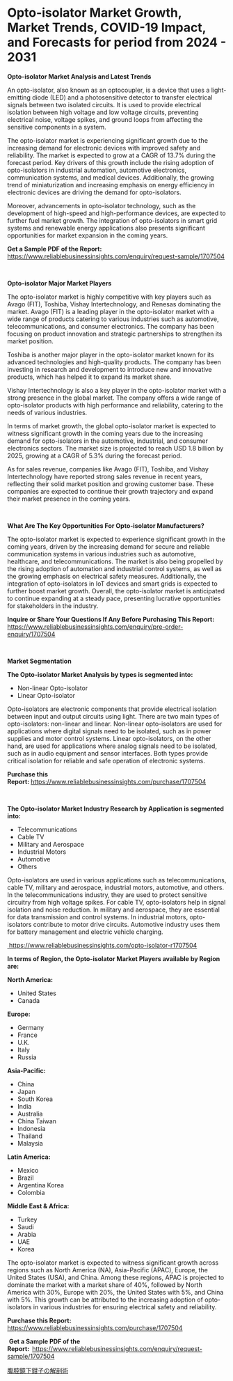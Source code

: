 <p><h1>Opto-isolator Market Growth, Market Trends, COVID-19 Impact, and Forecasts for period from 2024 - 2031</h1></p><p><strong>Opto-isolator Market Analysis and Latest Trends</strong></p>
<p><p>An opto-isolator, also known as an optocoupler, is a device that uses a light-emitting diode (LED) and a photosensitive detector to transfer electrical signals between two isolated circuits. It is used to provide electrical isolation between high voltage and low voltage circuits, preventing electrical noise, voltage spikes, and ground loops from affecting the sensitive components in a system.</p><p>The opto-isolator market is experiencing significant growth due to the increasing demand for electronic devices with improved safety and reliability. The market is expected to grow at a CAGR of 13.7% during the forecast period. Key drivers of this growth include the rising adoption of opto-isolators in industrial automation, automotive electronics, communication systems, and medical devices. Additionally, the growing trend of miniaturization and increasing emphasis on energy efficiency in electronic devices are driving the demand for opto-isolators.</p><p>Moreover, advancements in opto-isolator technology, such as the development of high-speed and high-performance devices, are expected to further fuel market growth. The integration of opto-isolators in smart grid systems and renewable energy applications also presents significant opportunities for market expansion in the coming years.</p></p>
<p><strong>Get a Sample PDF of the Report:&nbsp;</strong> <a href="https://www.reliablebusinessinsights.com/enquiry/request-sample/1707504">https://www.reliablebusinessinsights.com/enquiry/request-sample/1707504</a></p>
<p>&nbsp;</p>
<p><strong>Opto-isolator Major Market Players</strong></p>
<p><p>The opto-isolator market is highly competitive with key players such as Avago (FIT), Toshiba, Vishay Intertechnology, and Renesas dominating the market. Avago (FIT) is a leading player in the opto-isolator market with a wide range of products catering to various industries such as automotive, telecommunications, and consumer electronics. The company has been focusing on product innovation and strategic partnerships to strengthen its market position.</p><p>Toshiba is another major player in the opto-isolator market known for its advanced technologies and high-quality products. The company has been investing in research and development to introduce new and innovative products, which has helped it to expand its market share.</p><p>Vishay Intertechnology is also a key player in the opto-isolator market with a strong presence in the global market. The company offers a wide range of opto-isolator products with high performance and reliability, catering to the needs of various industries.</p><p>In terms of market growth, the global opto-isolator market is expected to witness significant growth in the coming years due to the increasing demand for opto-isolators in the automotive, industrial, and consumer electronics sectors. The market size is projected to reach USD 1.8 billion by 2025, growing at a CAGR of 5.3% during the forecast period.</p><p>As for sales revenue, companies like Avago (FIT), Toshiba, and Vishay Intertechnology have reported strong sales revenue in recent years, reflecting their solid market position and growing customer base. These companies are expected to continue their growth trajectory and expand their market presence in the coming years.</p></p>
<p>&nbsp;</p>
<p><strong>What Are The Key Opportunities For Opto-isolator Manufacturers?</strong></p>
<p><p>The opto-isolator market is expected to experience significant growth in the coming years, driven by the increasing demand for secure and reliable communication systems in various industries such as automotive, healthcare, and telecommunications. The market is also being propelled by the rising adoption of automation and industrial control systems, as well as the growing emphasis on electrical safety measures. Additionally, the integration of opto-isolators in IoT devices and smart grids is expected to further boost market growth. Overall, the opto-isolator market is anticipated to continue expanding at a steady pace, presenting lucrative opportunities for stakeholders in the industry.</p></p>
<p><strong>Inquire or Share Your Questions If Any Before Purchasing This Report:</strong> <a href="https://www.reliablebusinessinsights.com/enquiry/pre-order-enquiry/1707504">https://www.reliablebusinessinsights.com/enquiry/pre-order-enquiry/1707504</a></p>
<p>&nbsp;</p>
<p><strong>Market Segmentation</strong></p>
<p><strong>The Opto-isolator Market Analysis by types is segmented into:</strong></p>
<p><ul><li>Non-linear Opto-isolator</li><li>Linear Opto-isolator</li></ul></p>
<p><p>Opto-isolators are electronic components that provide electrical isolation between input and output circuits using light. There are two main types of opto-isolators: non-linear and linear. Non-linear opto-isolators are used for applications where digital signals need to be isolated, such as in power supplies and motor control systems. Linear opto-isolators, on the other hand, are used for applications where analog signals need to be isolated, such as in audio equipment and sensor interfaces. Both types provide critical isolation for reliable and safe operation of electronic systems.</p></p>
<p><strong>Purchase this Report:&nbsp;</strong><a href="https://www.reliablebusinessinsights.com/purchase/1707504">https://www.reliablebusinessinsights.com/purchase/1707504</a></p>
<p>&nbsp;</p>
<p><strong>The Opto-isolator Market Industry Research by Application is segmented into:</strong></p>
<p><ul><li>Telecommunications</li><li>Cable TV</li><li>Military and Aerospace</li><li>Industrial Motors</li><li>Automotive</li><li>Others</li></ul></p>
<p><p>Opto-isolators are used in various applications such as telecommunications, cable TV, military and aerospace, industrial motors, automotive, and others. In the telecommunications industry, they are used to protect sensitive circuitry from high voltage spikes. For cable TV, opto-isolators help in signal isolation and noise reduction. In military and aerospace, they are essential for data transmission and control systems. In industrial motors, opto-isolators contribute to motor drive circuits. Automotive industry uses them for battery management and electric vehicle charging.</p></p>
<p><a href="https://www.reliablebusinessinsights.com/opto-isolator-r1707504">&nbsp;https://www.reliablebusinessinsights.com/opto-isolator-r1707504</a></p>
<p><strong>In terms of Region, the Opto-isolator Market Players available by Region are:</strong></p>
<p>
    <p> <strong> North America: </strong>
        <ul>
            <li>United States</li>
            <li>Canada</li>
        </ul>
        </p> 
    <p> <strong> Europe: </strong>
        <ul>
            <li>Germany</li>
            <li>France</li>
            <li>U.K.</li>
            <li>Italy</li>
            <li>Russia</li>
        </ul>
        </p> 
    <p> <strong> Asia-Pacific: </strong>
        <ul>
            <li>China</li>
            <li>Japan</li>
            <li>South Korea</li>
            <li>India</li>
            <li>Australia</li>
            <li>China Taiwan</li>
            <li>Indonesia</li>
            <li>Thailand</li>
            <li>Malaysia</li>
        </ul>
        </p> 
    <p> <strong> Latin America: </strong>
        <ul>
            <li>Mexico</li>
            <li>Brazil</li>
            <li>Argentina Korea</li>
            <li>Colombia</li>
        </ul>
        </p> 
    <p> <strong> Middle East & Africa: </strong>
        <ul>
            <li>Turkey</li>
            <li>Saudi</li>
            <li>Arabia</li>
            <li>UAE</li>
            <li>Korea</li>
        </ul>
    </p>
    </p>
<p><p>The opto-isolator market is expected to witness significant growth across regions such as North America (NA), Asia-Pacific (APAC), Europe, the United States (USA), and China. Among these regions, APAC is projected to dominate the market with a market share of 40%, followed by North America with 30%, Europe with 20%, the United States with 5%, and China with 5%. This growth can be attributed to the increasing adoption of opto-isolators in various industries for ensuring electrical safety and reliability.</p></p>
<p><strong>Purchase this Report: </strong><a href="https://www.reliablebusinessinsights.com/purchase/1707504">https://www.reliablebusinessinsights.com/purchase/1707504</a></p>
<p>&nbsp;<strong>Get a Sample PDF of the Report:&nbsp;&nbsp;</strong><a href="https://www.reliablebusinessinsights.com/enquiry/request-sample/1707504">https://www.reliablebusinessinsights.com/enquiry/request-sample/1707504</a></p>
<p><strong></strong></p>
<p><p><a href="https://github.com/laurenreichert/Market-Research-Report-List-2/blob/main/7553086126661.md">腹腔鏡下鉗子の解剖術</a></p></p>
